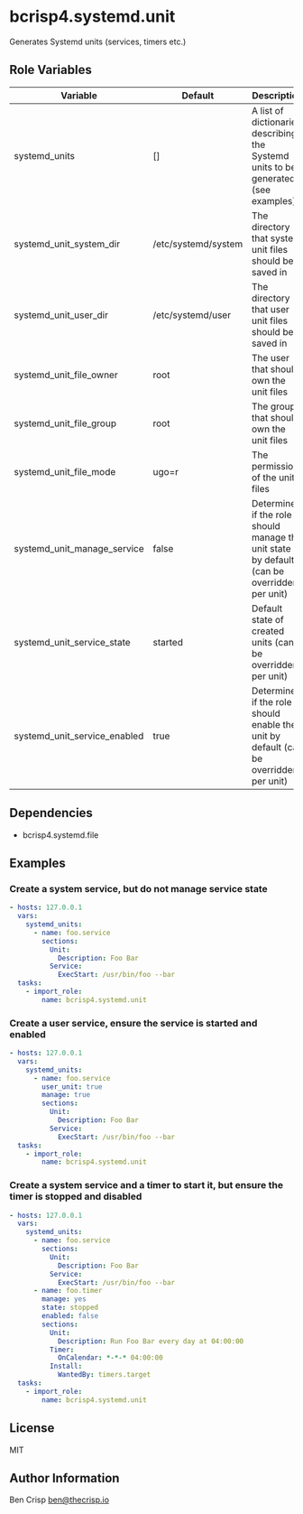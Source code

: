 # bcrisp4.systemd.unit

Generates Systemd units (services, timers etc.)

## Role Variables

| Variable                     | Default             | Description                                                                                 |
|------------------------------|---------------------|---------------------------------------------------------------------------------------------|
| systemd_units                | []                  | A list of dictionaries describing the Systemd units to be generated (see examples)          |
| systemd_unit_system_dir      | /etc/systemd/system | The directory that system unit files should be saved in                                     |
| systemd_unit_user_dir        | /etc/systemd/user   | The directory that user unit files should be saved in                                       |
| systemd_unit_file_owner      | root                | The user that should own the unit files                                                     |
| systemd_unit_file_group      | root                | The group that should own the unit files                                                    |
| systemd_unit_file_mode       | ugo=r               | The permissions of the unit files                                                           |
| systemd_unit_manage_service  | false               | Determines if the role should manage the unit state by default (can be overridden per unit) |
| systemd_unit_service_state   | started             | Default state of created units (can be overridden per unit)                                 |
| systemd_unit_service_enabled | true                | Determines if the role should enable the unit by default (can be overridden per unit)       |

## Dependencies

- bcrisp4.systemd.file

## Examples

### Create a system service, but do not manage service state

```yaml
- hosts: 127.0.0.1
  vars:
    systemd_units:
      - name: foo.service
        sections:
          Unit:
            Description: Foo Bar
          Service:
            ExecStart: /usr/bin/foo --bar
  tasks:
    - import_role:
        name: bcrisp4.systemd.unit
```

### Create a user service, ensure the service is started and enabled

```yaml
- hosts: 127.0.0.1
  vars:
    systemd_units:
      - name: foo.service
        user_unit: true
        manage: true
        sections:
          Unit:
            Description: Foo Bar
          Service:
            ExecStart: /usr/bin/foo --bar
  tasks:
    - import_role:
        name: bcrisp4.systemd.unit
```

### Create a system service and a timer to start it, but ensure the timer is stopped and disabled

```yaml
- hosts: 127.0.0.1
  vars:
    systemd_units:
      - name: foo.service
        sections:
          Unit:
            Description: Foo Bar
          Service:
            ExecStart: /usr/bin/foo --bar
      - name: foo.timer
        manage: yes
        state: stopped
        enabled: false
        sections:
          Unit:
            Description: Run Foo Bar every day at 04:00:00
          Timer:
            OnCalendar: *-*-* 04:00:00
          Install:
            WantedBy: timers.target
  tasks:
    - import_role:
        name: bcrisp4.systemd.unit
```

## License

MIT

## Author Information

Ben Crisp <ben@thecrisp.io>
